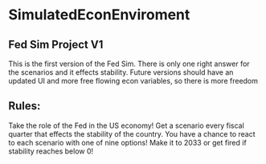 # SimulatedEconEnviroment
## Fed Sim Project V1
This is the first version of the Fed Sim.
There is only one right answer for the scenarios and it effects stability.
Future versions should have an updated UI and more free flowing econ variables, so there is more freedom

## Rules: 
Take the role of the Fed in the US economy!
Get a scenario every fiscal quarter that effects the stability of the country.
You have a chance to react to each scenario with one of nine options!
Make it to 2033 or get fired if stability reaches below 0!
